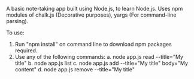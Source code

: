 A basic note-taking app built using Node.js, to learn Node.js. Uses npm modules of chalk.js (Decorative purposes), yargs (For command-line parsing).

To use:
1. Run "npm install" on command line to download npm packages required.
2. Use any of the following commands:
   a. node app.js read --title="My title"
   b. node app.js list
   c. node app.js add --title="My title" body="My content"
   d. node app.js remove --title="My title"
   
